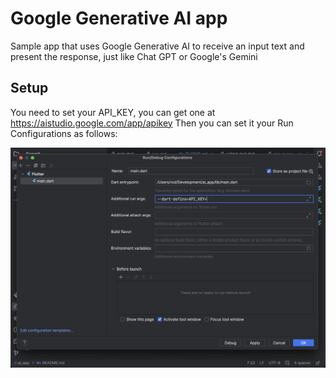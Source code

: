 # Google Generative AI app

Sample app that uses Google Generative AI to receive an input text and present the response, just like Chat GPT or Google's Gemini

## Setup

You need to set your API_KEY, you can get one at https://aistudio.google.com/app/apikey
Then you can set it your Run Configurations as follows:

![api_key.png](api_key.png)